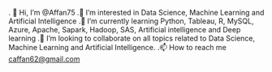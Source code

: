 . 👋 Hi, I’m @Affan75
.👀 I’m interested in Data Science, Machine Learning and Artificial Intelligence
.🌱 I’m currently learning Python, Tableau, R, MySQL, Azure, Apache, Sapark, Hadoop, SAS, Artificial intelligence and Deep learning
.💞️ I’m looking to collaborate on all topics related to Data Science, Machine Learning and Artificial Intelligence.
 .📫 How to reach me caffan62@gmail.com
